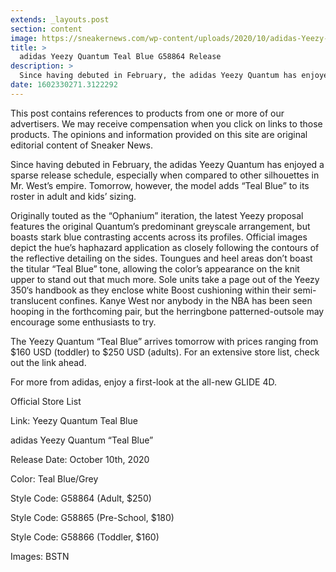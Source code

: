 ```yaml
--- 
extends: _layouts.post 
section: content 
image: https://sneakernews.com/wp-content/uploads/2020/10/adidas-Yeezy-Quantum-Teal-Blue-G58864-1.jpg 
title: > 
  adidas Yeezy Quantum Teal Blue G58864 Release 
description: > 
  Since having debuted in February, the adidas Yeezy Quantum has enjoyed a sparse release schedule, especially when compared to other silhouettes in Mr. West’s empire.Tomorrow, however, the model adds “Teal Blue” to its roster in adult and kids’ sizing.Toungues and heel areas don’t boast the titular “Teal Blue” tone, allowing the color’s appearance on the knit upper to stand out that much more.The Yeezy Quantum “Teal Blue” arrives tomorrow with prices ranging from $160 USD (toddler) to $250 USD (adults).Official Store ListLink: Yeezy Quantum Teal Blueadidas Yeezy Quantum “Teal Blue”Release Date: October 10th, 2020Color: Teal Blue/GreyStyle Code: G58864 (Adult, $250)Style Code: G58865 (Pre-School, $180)Style Code: G58866 (Toddler, $160)Images: BSTN 
date: 1602330271.3122292 
--- 
```

This post contains references to products from one or more of our advertisers. We may receive compensation when you click on links to those products. The opinions and information provided on this site are original editorial content of Sneaker News.

Since having debuted in February, the adidas Yeezy Quantum has enjoyed a sparse release schedule, especially when compared to other silhouettes in Mr. West’s empire. Tomorrow, however, the model adds “Teal Blue” to its roster in adult and kids’ sizing.

Originally touted as the “Ophanium” iteration, the latest Yeezy proposal features the original Quantum’s predominant greyscale arrangement, but boasts stark blue contrasting accents across its profiles. Official images depict the hue’s haphazard application as closely following the contours of the reflective detailing on the sides. Toungues and heel areas don’t boast the titular “Teal Blue” tone, allowing the color’s appearance on the knit upper to stand out that much more. Sole units take a page out of the Yeezy 350‘s handbook as they enclose white Boost cushioning within their semi-translucent confines. Kanye West nor anybody in the NBA has been seen hooping in the forthcoming pair, but the herringbone patterned-outsole may encourage some enthusiasts to try.

The Yeezy Quantum “Teal Blue” arrives tomorrow with prices ranging from $160 USD (toddler) to $250 USD (adults). For an extensive store list, check out the link ahead.

For more from adidas, enjoy a first-look at the all-new GLIDE 4D.

Official Store List

Link: Yeezy Quantum Teal Blue

adidas Yeezy Quantum “Teal Blue”

Release Date: October 10th, 2020

Color: Teal Blue/Grey

Style Code: G58864 (Adult, $250)

Style Code: G58865 (Pre-School, $180)

Style Code: G58866 (Toddler, $160)















Images: BSTN

